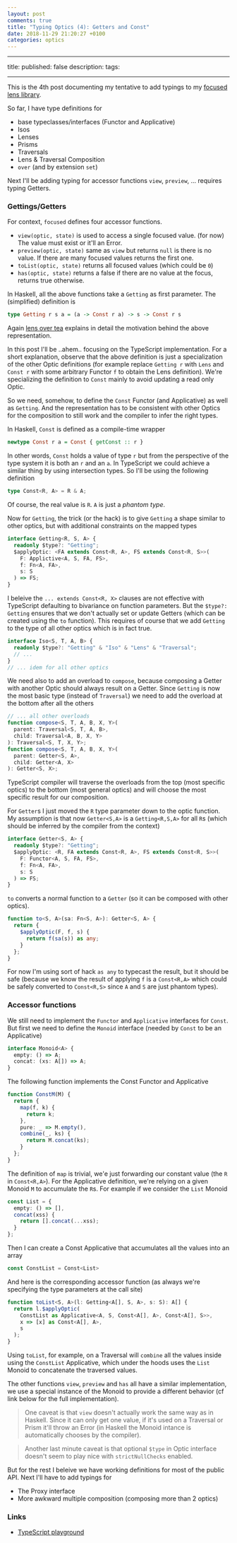 ```yaml
---
layout: post
comments: true
title: "Typing Optics (4): Getters and Const"
date: 2018-11-29 21:20:27 +0100
categories: optics
---
```


---

title:
published: false
description:
tags:

---

This is the 4th post documenting my tentative to add typings to my [focused lens library](https://github.com/yelouafi/focused).

So far, I have type definitions for

- base typeclasses/interfaces (Functor and Applicative)
- Isos
- Lenses
- Prisms
- Traversals
- Lens & Traversal Composition
- `over` (and by extension `set`)

Next I'll be adding typing for accessor functions `view`, `preview`, ... requires typing Getters.

### Gettings/Getters

For context, `focused` defines four accessor functions.

- `view(optic, state)` is used to access a single focused value. (for now) The value must exist or it'll an Error.
- `preview(optic, state)` same as `view` but returns `null` is there is no value. If there are many focused values returns the first one.
- `toList(optic, state)` returns all focused values (which could be `0`)
- `has(optic, state)` returns a false if there are no value at the focus, returns true otherwise.

In Haskell, all the above functions take a `Getting` as first parameter. The (simplified) definition is

```hs
type Getting r s a = (a -> Const r a) -> s -> Const r s
```

Again [lens over tea](https://artyom.me/lens-over-tea-2) explains in detail the motivation behind the above representation.

In this post I'll be ..ahem.. focusing on the TypeScript implementation. For a short explanation, observe that the above definition is just a specialization of the other Optic definitions (for example replace `Getting r` with `Lens` and `Const r` with some arbitrary Functor `f` to obtain the Lens definition). We're specializing the definition to `Const` mainly to avoid updating a read only Optic.

So we need, somehow, to define the `Const` Functor (and Applicative) as well as `Getting`. And the representation has to be consistent with other Optics for the composition to still work and the compiler to infer the right types.

In Haskell, `Const` is defined as a compile-time wrapper

```hs
newtype Const r a = Const { getConst :: r }
```

In other words, `Const` holds a value of type `r` but from the perspective of the type system it is both an `r` and an `a`. In TypeScript we could achieve a similar thing by using intersection types. So I'll be using the following definition

```ts
type Const<R, A> = R & A;
```

Of course, the real value is `R`. `A` is just a _phantom type_.

Now for `Getting`, the trick (or the hack) is to give `Getting` a shape similar to other optics, but with additional constraints on the mapped types

```ts
interface Getting<R, S, A> {
  readonly $type?: "Getting";
  $applyOptic: <FA extends Const<R, A>, FS extends Const<R, S>>(
    F: Applictive<A, S, FA, FS>,
    f: Fn<A, FA>,
    s: S
  ) => FS;
}
```

I beleive the `... extends Const<R, X>` clauses are not effective with TypeScript defaulting to bivariance on function parameters. But the `$type?: Getting` ensures that we don't actually set or update Getters (which can be created using the `to` function). This requires of course that we add `Getting` to the type of all other optics which is in fact true.

```ts
interface Iso<S, T, A, B> {
  readonly $type?: "Getting" & "Iso" & "Lens" & "Traversal";
  // ...
}
// ... idem for all other optics
```

We need also to add an overload to `compose`, because composing a Getter with another Optic should always result on a Getter. Since `Getting` is now the most basic type (instead of `Traversal`) we need to add the overload at the bottom after all the others

```ts
// ... all other overloads
function compose<S, T, A, B, X, Y>(
  parent: Traversal<S, T, A, B>,
  child: Traversal<A, B, X, Y>
): Traversal<S, T, X, Y>;
function compose<S, T, A, B, X, Y>(
  parent: Getter<S, A>,
  child: Getter<A, X>
): Getter<S, X>;
```

TypeScript compiler will traverse the overloads from the top (most specific optics) to the bottom (most general optics) and will choose the most specific result for our composition.

For `Getter`s I just moved the `R` type parameter down to the optic function. My assumption is that now `Getter<S,A>` is a `Getting<R,S,A>` for all `R`s (which should be inferred by the compiler from the context)

```ts
interface Getter<S, A> {
  readonly $type?: "Getting";
  $applyOptic: <R, FA extends Const<R, A>, FS extends Const<R, S>>(
    F: Functor<A, S, FA, FS>,
    f: Fn<A, FA>,
    s: S
  ) => FS;
}
```

`to` converts a normal function to a `Getter` (so it can be composed with other optics).

```ts
function to<S, A>(sa: Fn<S, A>): Getter<S, A> {
  return {
    $applyOptic(F, f, s) {
      return f(sa(s)) as any;
    }
  };
}
```

For now I'm using sort of hack `as any` to typecast the result, but it should be safe (because we know the result of applying `f` is a `Const<R,A>` which could be safely converted to `Const<R,S>` since `A` and `S` are just phantom types).

### Accessor functions

We still need to implement the `Functor` and `Applicative` interfaces for `Const`. But first we need to define the `Monoid` interface (needed by `Const` to be an Applicative)

```ts
interface Monoid<A> {
  empty: () => A;
  concat: (xs: A[]) => A;
}
```

The following function implements the Const Functor and Applicative

```ts
function ConstM(M) {
  return {
    map(f, k) {
      return k;
    },
    pure: _ => M.empty(),
    combine(_, ks) {
      return M.concat(ks);
    }
  };
}
```

The definition of `map` is trivial, we'e just forwarding our constant value (the `R` in `Const<R,A>`). For the Applicative definition, we're relying on a given Monoid `M` to accumulate the `R`s. For example if we consider the `List` Monoid

```ts
const List = {
  empty: () => [],
  concat(xss) {
    return [].concat(...xss);
  }
};
```

Then I can create a Const Applicative that accumulates all the values into an array

```ts
const ConstList = Const<List>
```

And here is the corresponding accessor function (as always we're specifying the type parameters at the call site)

```ts
function toList<S, A>(l: Getting<A[], S, A>, s: S): A[] {
  return l.$applyOptic(
    ConstList as Applicative<A, S, Const<A[], A>, Const<A[], S>>,
    x => [x] as Const<A[], A>,
    s
  );
}
```

Using `toList`, for example, on a Traversal will `combine` all the values inside using the `ConstList` Applicative, which under the hoods uses the `List` Monoid to concatenate the traversed values.

The other functions `view`, `preview` and `has` all have a similar implementation, we use a special instance of the Monoid to provide a different behavior (cf link below for the full implementation).

> One caveat is that `view` doesn't actually work the same way as in Haskell. Since it can only get one value, if it's used on a Traversal or Prism it'll throw an Error (in Haskell the Monoid intance is automatically chooses by the compiler).

> Another last minute caveat is that optional `$type` in Optic interface doesn't seem to play nice with `strictNullChecks` enabled.

But for the rest I beleive we have working definitions for most of the public API. Next I'll have to add typings for

- The Proxy interface
- More awkward multiple composition (composing more than 2 optics)

### Links

- [TypeScript playground](<https://www.typescriptlang.org/play/index.html#src=%2F%2F%20convenient%20shortcut%20for%20functions%20taking%201%20param%0D%0Atype%20Fn%3CA%2C%20B%3E%20%3D%20(x%3A%20A)%20%3D%3E%20B%3B%0D%0A%0D%0Atype%20Either%3CA%2C%20B%3E%20%3D%20%7B%20type%3A%20%22Left%22%3B%20value%3A%20A%20%7D%20%7C%20%7B%20type%3A%20%22Right%22%3B%20value%3A%20B%20%7D%3B%0D%0A%0D%0Ainterface%20Monoid%3CA%3E%20%7B%0D%0A%20%20empty%3A%20()%20%3D%3E%20A%3B%0D%0A%20%20concat%3A%20(xs%3A%20A%5B%5D)%20%3D%3E%20A%3B%0D%0A%7D%0D%0A%0D%0Ainterface%20Functor%3CA%2C%20B%2C%20FA%2C%20FB%3E%20%7B%0D%0A%20%20map(f%3A%20Fn%3CA%2C%20B%3E%2C%20x%3A%20FA)%3A%20FB%3B%0D%0A%7D%0D%0A%0D%0Ainterface%20Applicative%3CA%2C%20B%2C%20FA%2C%20FB%3E%20extends%20Functor%3CA%2C%20B%2C%20FA%2C%20FB%3E%20%7B%0D%0A%20%20pure%3A%20Fn%3CB%2C%20FB%3E%3B%0D%0A%20%20combine%3A%20(f%3A%20Fn%3CA%5B%5D%2C%20B%3E%2C%20fas%3A%20FA%5B%5D)%20%3D%3E%20FB%3B%0D%0A%7D%0D%0A%0D%0Ainterface%20Getting%3CR%2C%20S%2C%20A%3E%20%7B%0D%0A%20%20readonly%20%24type%3F%3A%20%22Getting%22%3B%0D%0A%20%20%24applyOptic%3A%20%3CFA%20extends%20Const%3CR%2C%20A%3E%2C%20FS%20extends%20Const%3CR%2C%20S%3E%3E(%0D%0A%20%20%20%20F%3A%20Applicative%3CA%2C%20S%2C%20FA%2C%20FS%3E%2C%0D%0A%20%20%20%20f%3A%20Fn%3CA%2C%20FA%3E%2C%0D%0A%20%20%20%20s%3A%20S%0D%0A%20%20)%20%3D%3E%20FS%3B%0D%0A%7D%0D%0A%0D%0Ainterface%20Getter%3CS%2C%20A%3E%20%7B%0D%0A%20%20readonly%20%24type%3F%3A%20%22Getting%22%3B%0D%0A%20%20%24applyOptic%3A%20%3CR%2C%20FA%20extends%20Const%3CR%2C%20A%3E%2C%20FS%20extends%20Const%3CR%2C%20S%3E%3E(%0D%0A%20%20%20%20F%3A%20Functor%3CA%2C%20S%2C%20FA%2C%20FS%3E%2C%0D%0A%20%20%20%20f%3A%20Fn%3CA%2C%20FA%3E%2C%0D%0A%20%20%20%20s%3A%20S%0D%0A%20%20)%20%3D%3E%20FS%3B%0D%0A%7D%0D%0A%0D%0Ainterface%20Iso%3CS%2C%20T%2C%20A%2C%20B%3E%20%7B%0D%0A%20%20readonly%20%24type%3F%3A%20%22Getting%22%20%26%20%22Iso%22%20%26%20%22Lens%22%20%26%20%22Traversal%22%3B%0D%0A%20%20%24applyOptic%3A%20(%3CFB%2C%20FT%3E(F%3A%20Functor%3CB%2C%20T%2C%20FB%2C%20FT%3E%2C%20f%3A%20Fn%3CA%2C%20FB%3E%2C%20s%3A%20S)%20%3D%3E%20FT)%3B%0D%0A%20%20from%3A%20(s%3A%20S)%20%3D%3E%20A%3B%0D%0A%20%20to%3A%20(b%3A%20B)%20%3D%3E%20T%3B%0D%0A%7D%0D%0A%0D%0Ainterface%20Prism%3CS%2C%20T%2C%20A%2C%20B%3E%20%7B%0D%0A%20%20readonly%20%24type%3F%3A%20%22Getting%22%20%26%20%22Prism%22%20%26%20%22Traversal%22%3B%0D%0A%20%20%24applyOptic%3A%20(%3CFB%2C%20FT%3E(%0D%0A%20%20%20%20F%3A%20Applicative%3CB%2C%20T%2C%20FB%2C%20FT%3E%2C%0D%0A%20%20%20%20f%3A%20Fn%3CA%2C%20FB%3E%2C%0D%0A%20%20%20%20s%3A%20S%0D%0A%20%20)%20%3D%3E%20FT)%3B%0D%0A%20%20match%3A%20(s%3A%20S)%20%3D%3E%20Either%3CT%2C%20A%3E%3B%0D%0A%20%20build%3A%20(b%3A%20B)%20%3D%3E%20T%3B%0D%0A%7D%0D%0A%0D%0Ainterface%20Lens%3CS%2C%20T%2C%20A%2C%20B%3E%20%7B%0D%0A%20%20readonly%20%24type%3F%3A%20%22Getting%22%20%26%20%22Lens%22%20%26%20%22Traversal%22%3B%0D%0A%20%20%24applyOptic%3A%20(%3CFB%2C%20FT%3E(F%3A%20Functor%3CB%2C%20T%2C%20FB%2C%20FT%3E%2C%20f%3A%20Fn%3CA%2C%20FB%3E%2C%20s%3A%20S)%20%3D%3E%20FT)%3B%0D%0A%7D%0D%0A%0D%0Ainterface%20Traversal%3CS%2C%20T%2C%20A%2C%20B%3E%20%7B%0D%0A%20%20readonly%20%24type%3F%3A%20%22Getting%22%20%26%20%22Traversal%22%3B%0D%0A%20%20%24applyOptic%3A%20(%3CFB%2C%20FT%3E(%0D%0A%20%20%20%20F%3A%20Applicative%3CB%2C%20T%2C%20FB%2C%20FT%3E%2C%0D%0A%20%20%20%20f%3A%20Fn%3CA%2C%20FB%3E%2C%0D%0A%20%20%20%20s%3A%20S%0D%0A%20%20)%20%3D%3E%20FT)%3B%0D%0A%7D%0D%0A%0D%0A%2F%2F%20Monomorphic%20version%0D%0Atype%20SimpleIso%3CS%2C%20A%3E%20%3D%20Iso%3CS%2C%20S%2C%20A%2C%20A%3E%3B%0D%0Atype%20SimplePrism%3CS%2C%20A%3E%20%3D%20Prism%3CS%2C%20S%2C%20A%2C%20A%3E%3B%0D%0Atype%20SimpleLens%3CS%2C%20A%3E%20%3D%20Lens%3CS%2C%20S%2C%20A%2C%20A%3E%3B%0D%0Atype%20SimpleTraversal%3CS%2C%20A%3E%20%3D%20Traversal%3CS%2C%20S%2C%20A%2C%20A%3E%3B%0D%0A%0D%0Atype%20Const%3CR%2C%20A%3E%20%3D%20R%20%26%20A%3B%0D%0A%0D%0Afunction%20ConstM(M)%20%7B%0D%0A%20%20return%20%7B%0D%0A%20%20%20%20map(f%2C%20k)%20%7B%0D%0A%20%20%20%20%20%20return%20k%3B%0D%0A%20%20%20%20%7D%2C%0D%0A%20%20%20%20pure%3A%20_%20%3D%3E%20M.empty()%2C%0D%0A%20%20%20%20combine(_%2C%20ks)%20%7B%0D%0A%20%20%20%20%20%20return%20M.concat(ks)%3B%0D%0A%20%20%20%20%7D%0D%0A%20%20%7D%3B%0D%0A%7D%0D%0A%0D%0Aconst%20Void%3A%20Monoid%3Cnever%3E%20%3D%20%7B%0D%0A%20%20empty()%20%7B%0D%0A%20%20%20%20throw%20new%20Error(%22Void.concat!%22)%3B%0D%0A%20%20%7D%2C%0D%0A%20%20concat(xs)%20%7B%0D%0A%20%20%20%20throw%20new%20Error(%22Void.concat!%22)%3B%0D%0A%20%20%7D%0D%0A%7D%3B%0D%0A%0D%0Aexport%20const%20First%20%3D%20%7B%0D%0A%20%20empty%3A%20()%20%3D%3E%20null%2C%0D%0A%20%20concat2%3A%20(x1%2C%20x2)%20%3D%3E%20(x1%20!%3D%3D%20null%20%3F%20x1%20%3A%20x2)%2C%0D%0A%20%20concat%3A%20xs%20%3D%3E%20xs.reduce(First.concat2%2C%20null)%0D%0A%7D%3B%0D%0A%0D%0Aexport%20const%20Any%20%3D%20%7B%0D%0A%20%20empty%3A%20()%20%3D%3E%20false%2C%0D%0A%20%20concat2%3A%20(x1%2C%20x2)%20%3D%3E%20x1%20%7C%7C%20x2%2C%0D%0A%20%20concat%3A%20xs%20%3D%3E%20xs.reduce(Any.concat2%2C%20false)%0D%0A%7D%3B%0D%0A%0D%0Aconst%20List%20%3D%20%7B%0D%0A%20%20empty%3A%20()%20%3D%3E%20%5B%5D%2C%0D%0A%20%20concat(xss)%20%7B%0D%0A%20%20%20%20return%20%5B%5D.concat(...xss)%3B%0D%0A%20%20%7D%0D%0A%7D%3B%0D%0A%0D%0Aconst%20ConstVoid%20%3D%20ConstM(Void)%3B%0D%0Aconst%20ConstList%20%3D%20ConstM(List)%3B%0D%0Aconst%20ConstFirst%20%3D%20ConstM(First)%3B%0D%0Aconst%20ConstAny%20%3D%20ConstM(Any)%3B%0D%0A%0D%0A%2F%2F%20This%20should%20work%20polymorhically%20for%20any%20Functor%0D%0Aconst%20Identity%20%3D%20%7B%0D%0A%20%20map(f%2C%20x)%20%7B%0D%0A%20%20%20%20return%20f(x)%3B%0D%0A%20%20%7D%2C%0D%0A%20%20pure%3A%20x%20%3D%3E%20x%2C%0D%0A%20%20combine(f%2C%20xs)%20%7B%0D%0A%20%20%20%20return%20f(xs)%3B%0D%0A%20%20%7D%0D%0A%7D%3B%0D%0A%0D%0Afunction%20compose%3CS%2C%20T%2C%20A%2C%20B%2C%20X%2C%20Y%3E(%0D%0A%20%20parent%3A%20Iso%3CS%2C%20T%2C%20A%2C%20B%3E%2C%0D%0A%20%20child%3A%20Iso%3CA%2C%20B%2C%20X%2C%20Y%3E%0D%0A)%3A%20Iso%3CS%2C%20T%2C%20X%2C%20Y%3E%3B%0D%0Afunction%20compose%3CS%2C%20T%2C%20A%2C%20B%2C%20X%2C%20Y%3E(%0D%0A%20%20parent%3A%20Prism%3CS%2C%20T%2C%20A%2C%20B%3E%2C%0D%0A%20%20child%3A%20Prism%3CA%2C%20B%2C%20X%2C%20Y%3E%0D%0A)%3A%20Prism%3CS%2C%20T%2C%20X%2C%20Y%3E%3B%0D%0A%0D%0Afunction%20compose%3CS%2C%20T%2C%20A%2C%20B%2C%20X%2C%20Y%3E(%0D%0A%20%20parent%3A%20Lens%3CS%2C%20T%2C%20A%2C%20B%3E%2C%0D%0A%20%20child%3A%20Lens%3CA%2C%20B%2C%20X%2C%20Y%3E%0D%0A)%3A%20Lens%3CS%2C%20T%2C%20X%2C%20Y%3E%3B%0D%0Afunction%20compose%3CS%2C%20T%2C%20A%2C%20B%2C%20X%2C%20Y%3E(%0D%0A%20%20parent%3A%20Traversal%3CS%2C%20T%2C%20A%2C%20B%3E%2C%0D%0A%20%20child%3A%20Traversal%3CA%2C%20B%2C%20X%2C%20Y%3E%0D%0A)%3A%20Traversal%3CS%2C%20T%2C%20X%2C%20Y%3E%3B%0D%0Afunction%20compose%3CS%2C%20T%2C%20A%2C%20B%2C%20X%2C%20Y%3E(%0D%0A%20%20parent%3A%20Getter%3CS%2C%20A%3E%2C%0D%0A%20%20child%3A%20Getter%3CA%2C%20X%3E%0D%0A)%3A%20Getter%3CS%2C%20X%3E%3B%0D%0Afunction%20compose(parent%2C%20child)%20%7B%0D%0A%20%20return%20%7B%0D%0A%20%20%20%20%24applyOptic(F%2C%20f%2C%20s)%20%7B%0D%0A%20%20%20%20%20%20return%20parent.%24applyOptic(F%2C%20a%20%3D%3E%20child.%24applyOptic(F%2C%20f%2C%20a)%2C%20s)%3B%0D%0A%20%20%20%20%7D%0D%0A%20%20%7D%20as%20any%3B%0D%0A%7D%0D%0A%0D%0Afunction%20lens%3CS%2C%20T%2C%20A%2C%20B%3E(%0D%0A%20%20getter%3A%20Fn%3CS%2C%20A%3E%2C%0D%0A%20%20setter%3A%20(b%3A%20B%2C%20s%3A%20S)%20%3D%3E%20T%0D%0A)%3A%20Lens%3CS%2C%20T%2C%20A%2C%20B%3E%20%7B%0D%0A%20%20return%20%7B%0D%0A%20%20%20%20%24applyOptic%3CFB%2C%20FT%3E(F%3A%20Functor%3CB%2C%20T%2C%20FB%2C%20FT%3E%2C%20f%3A%20Fn%3CA%2C%20FB%3E%2C%20s%3A%20S)%3A%20FT%20%7B%0D%0A%20%20%20%20%20%20const%20a%20%3D%20getter(s)%3B%0D%0A%20%20%20%20%20%20const%20fb%20%3D%20f(a)%3B%0D%0A%20%20%20%20%20%20return%20F.map(b%20%3D%3E%20%7B%0D%0A%20%20%20%20%20%20%20%20return%20setter(b%2C%20s)%3B%0D%0A%20%20%20%20%20%20%7D%2C%20fb)%3B%0D%0A%20%20%20%20%7D%0D%0A%20%20%7D%3B%0D%0A%7D%0D%0A%0D%0Afunction%20over%3CS%2C%20T%2C%20A%2C%20B%3E(l%3A%20Traversal%3CS%2C%20T%2C%20A%2C%20B%3E%2C%20f%3A%20Fn%3CA%2C%20B%3E%2C%20s%3A%20S)%3A%20T%20%7B%0D%0A%20%20return%20l.%24applyOptic%3CB%2C%20T%3E(Identity%2C%20f%2C%20s)%3B%0D%0A%7D%0D%0A%0D%0Afunction%20view%3CS%2C%20A%3E(l%3A%20Getting%3CA%2C%20S%2C%20A%3E%2C%20s%3A%20S)%3A%20A%20%7B%0D%0A%20%20return%20l.%24applyOptic(%0D%0A%20%20%20%20ConstVoid%20as%20Applicative%3CA%2C%20S%2C%20Const%3CA%2C%20A%3E%2C%20Const%3CA%2C%20S%3E%3E%2C%0D%0A%20%20%20%20x%20%3D%3E%20x%2C%0D%0A%20%20%20%20s%0D%0A%20%20)%3B%0D%0A%7D%0D%0A%0D%0Afunction%20preview%3CS%2C%20A%3E(l%3A%20Getting%3CA%20%7C%20null%2C%20S%2C%20A%3E%2C%20s%3A%20S)%3A%20A%20%7C%20null%20%7B%0D%0A%20%20return%20l.%24applyOptic(%0D%0A%20%20%20%20ConstFirst%20as%20Applicative%3CA%2C%20S%2C%20Const%3CA%20%7C%20null%2C%20A%3E%2C%20Const%3CA%20%7C%20null%2C%20S%3E%3E%2C%0D%0A%20%20%20%20x%20%3D%3E%20x%20as%20Const%3CA%20%7C%20null%2C%20A%3E%2C%0D%0A%20%20%20%20s%0D%0A%20%20)%3B%0D%0A%7D%0D%0A%0D%0Afunction%20has%3CS%2C%20A%3E(l%3A%20Getting%3Cboolean%2C%20S%2C%20A%3E%2C%20s%3A%20S)%3A%20boolean%20%7B%0D%0A%20%20return%20l.%24applyOptic(%0D%0A%20%20%20%20ConstAny%20as%20Applicative%3CA%2C%20S%2C%20Const%3Cboolean%2C%20A%3E%2C%20Const%3Cboolean%2C%20S%3E%3E%2C%0D%0A%20%20%20%20x%20%3D%3E%20x%20as%20Const%3Cboolean%2C%20A%3E%2C%0D%0A%20%20%20%20s%0D%0A%20%20)%3B%0D%0A%7D%0D%0A%0D%0Afunction%20toList%3CS%2C%20A%3E(l%3A%20Getting%3CA%5B%5D%2C%20S%2C%20A%3E%2C%20s%3A%20S)%3A%20A%5B%5D%20%7B%0D%0A%20%20return%20l.%24applyOptic(%0D%0A%20%20%20%20ConstVoid%20as%20Applicative%3CA%2C%20S%2C%20Const%3CA%5B%5D%2C%20A%3E%2C%20Const%3CA%5B%5D%2C%20S%3E%3E%2C%0D%0A%20%20%20%20x%20%3D%3E%20%5Bx%5D%20as%20Const%3CA%5B%5D%2C%20A%3E%2C%0D%0A%20%20%20%20s%0D%0A%20%20)%3B%0D%0A%7D%0D%0A%0D%0Afunction%20to%3CS%2C%20A%3E(sa%3A%20Fn%3CS%2C%20A%3E)%3A%20Getter%3CS%2C%20A%3E%20%7B%0D%0A%20%20return%20%7B%0D%0A%20%20%20%20%24applyOptic(F%2C%20f%2C%20s)%20%7B%0D%0A%20%20%20%20%20%20return%20f(sa(s))%20as%20any%3B%0D%0A%20%20%20%20%7D%0D%0A%20%20%7D%3B%0D%0A%7D%0D%0A%0D%0Afunction%20iso%3CS%2C%20T%2C%20A%2C%20B%3E(from%3A%20(s%3A%20S)%20%3D%3E%20A%2C%20to%3A%20(b%3A%20B)%20%3D%3E%20T)%3A%20Iso%3CS%2C%20T%2C%20A%2C%20B%3E%20%7B%0D%0A%20%20return%20%7B%0D%0A%20%20%20%20%24applyOptic(F%2C%20f%2C%20s)%20%7B%0D%0A%20%20%20%20%20%20return%20F.map(to%2C%20f(from(s)))%3B%0D%0A%20%20%20%20%7D%2C%0D%0A%20%20%20%20from%2C%0D%0A%20%20%20%20to%0D%0A%20%20%7D%3B%0D%0A%7D%0D%0A%0D%0Afunction%20prism%3CS%2C%20T%2C%20A%2C%20B%3E(%0D%0A%20%20match%3A%20(s%3A%20S)%20%3D%3E%20Either%3CT%2C%20A%3E%2C%0D%0A%20%20build%3A%20(b%3A%20B)%20%3D%3E%20T%0D%0A)%3A%20Prism%3CS%2C%20T%2C%20A%2C%20B%3E%20%7B%0D%0A%20%20return%20%7B%0D%0A%20%20%20%20%24applyOptic(F%2C%20f%2C%20s)%20%7B%0D%0A%20%20%20%20%20%20const%20eta%20%3D%20match(s)%3B%0D%0A%20%20%20%20%20%20if%20(eta.type%20%3D%3D%3D%20%22Left%22)%20%7B%0D%0A%20%20%20%20%20%20%20%20return%20F.pure(eta.value)%3B%0D%0A%20%20%20%20%20%20%7D%20else%20%7B%0D%0A%20%20%20%20%20%20%20%20return%20F.map(build%2C%20f(eta.value))%3B%0D%0A%20%20%20%20%20%20%7D%0D%0A%20%20%20%20%7D%2C%0D%0A%20%20%20%20match%2C%0D%0A%20%20%20%20build%0D%0A%20%20%7D%3B%0D%0A%7D%0D%0A%0D%0Afunction%20from%3CS%2C%20T%2C%20A%2C%20B%3E(anIso%3A%20Iso%3CS%2C%20T%2C%20A%2C%20B%3E)%3A%20Iso%3CB%2C%20A%2C%20T%2C%20S%3E%20%7B%0D%0A%20%20return%20iso(anIso.to%2C%20anIso.from)%3B%0D%0A%7D%0D%0A%0D%0Afunction%20prop%3CS%3E()%20%7B%0D%0A%20%20return%20%3CK%20extends%20keyof%20S%3E(k%3A%20K)%3A%20SimpleLens%3CS%2C%20S%5BK%5D%3E%20%3D%3E%20%7B%0D%0A%20%20%20%20return%20lens(s%20%3D%3E%20s%5Bk%5D%2C%20(a%2C%20s)%20%3D%3E%20Object.assign(%7B%7D%2C%20s%2C%20%7B%20%5Bk%5D%3A%20a%20%7D))%3B%0D%0A%20%20%7D%3B%0D%0A%7D%0D%0A%0D%0Afunction%20each%3CS%3E()%3A%20Traversal%3CS%5B%5D%2C%20S%5B%5D%2C%20S%2C%20S%3E%20%7B%0D%0A%20%20return%20%7B%0D%0A%20%20%20%20%24applyOptic(F%2C%20f%2C%20xs)%20%7B%0D%0A%20%20%20%20%20%20return%20F.combine(ys%20%3D%3E%20ys%2C%20xs.map(f))%3B%0D%0A%20%20%20%20%7D%0D%0A%20%20%7D%3B%0D%0A%7D%0D%0A%0D%0Aconst%20maybNum%3A%20SimplePrism%3Cstring%2C%20number%3E%20%3D%20prism(%0D%0A%20%20function%20match(s%3A%20string)%3A%20Either%3Cstring%2C%20number%3E%20%7B%0D%0A%20%20%20%20if%20(isNaN(%2Bs))%20%7B%0D%0A%20%20%20%20%20%20return%20%7B%20type%3A%20%22Left%22%2C%20value%3A%20s%20%7D%3B%0D%0A%20%20%20%20%7D%20else%20%7B%0D%0A%20%20%20%20%20%20return%20%7B%20type%3A%20%22Right%22%2C%20value%3A%20%2Bs%20%7D%3B%0D%0A%20%20%20%20%7D%0D%0A%20%20%7D%2C%0D%0A%20%20n%20%3D%3E%20String(n)%0D%0A)%3B%0D%0A%0D%0Aconst%20str%3A%20SimpleIso%3Cnumber%2C%20number%3E%20%3D%20iso(s%20%3D%3E%20s%2C%20s%20%3D%3E%20s)%3B%0D%0A%0D%0Atype%20Address%20%3D%20%7B%0D%0A%20%20street%3A%20string%3B%0D%0A%20%20num%3A%20number%3B%0D%0A%7D%3B%0D%0A%0D%0Atype%20Person%20%3D%20%7B%0D%0A%20%20name%3A%20string%3B%0D%0A%20%20address%3A%20Address%3B%0D%0A%7D%3B%0D%0A%0D%0Aconst%20address%20%3D%20prop%3CPerson%3E()(%22address%22)%3B%0D%0Aconst%20num%20%3D%20prop%3CAddress%3E()(%22num%22)%3B%0D%0A%0D%0A%2F%2F%20Prism%20%2B%20Iso%20%3D%20Traversal%0D%0Aconst%20strnum%20%3D%20compose(%0D%0A%20%20maybNum%2C%0D%0A%20%20str%0D%0A)%3B%0D%0A%0D%0A%2F%2F%20Lens%20%2B%20Lens%20%3D%20Lens%0D%0Aconst%20addressNum%20%3D%20compose(%0D%0A%20%20address%2C%0D%0A%20%20num%0D%0A)%3B%0D%0A%0D%0Aconst%20toStr%20%3D%20to((n%3A%20number)%20%3D%3E%20String(n))%3B%0D%0A%0D%0A%2F%2F%20Lens%20%2B%20Getter%20%3D%20Getter%0D%0Aconst%20l%20%3D%20compose(%0D%0A%20%20addressNum%2C%0D%0A%20%20toStr%0D%0A)%3B%0D%0A%0D%0Aconst%20v1%20%3D%20toList(addressNum%2C%20%7B%7D%20as%20Person)%3B%0D%0A>)
